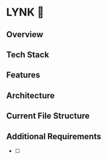 # LYNK 🤖

## Overview

## Tech Stack

## Features


## Architecture

## Current File Structure

## Additional Requirements

- [ ] 




